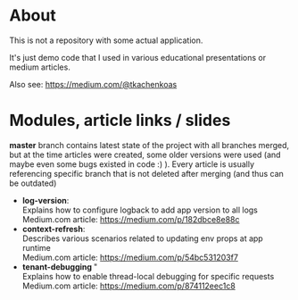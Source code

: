# About
This is not a repository with some actual application.

It's just demo code that I used in various educational
presentations or medium articles.

Also see: https://medium.com/@tkachenkoas

# Modules, article links / slides

<b>master</b> branch contains latest state of the project with all branches merged, 
but at the time articles were created, some older versions were used (and maybe even some 
bugs existed in code :) ). Every article is usually 
referencing specific branch that is not deleted after merging (and thus can be outdated)

- <b>log-version</b>: \
  Explains how to configure logback to add app version to all logs \
  Medium.com article: https://medium.com/p/182dbce8e88c
- <b>context-refresh</b>: \
  Describes various scenarios related to updating env props at app runtime \
  Medium.com article: https://medium.com/p/54bc531203f7
- <b> tenant-debugging </b>" \
  Explains how to enable thread-local debugging for specific requests \
  Medium.com article: https://medium.com/p/874112eec1c8
